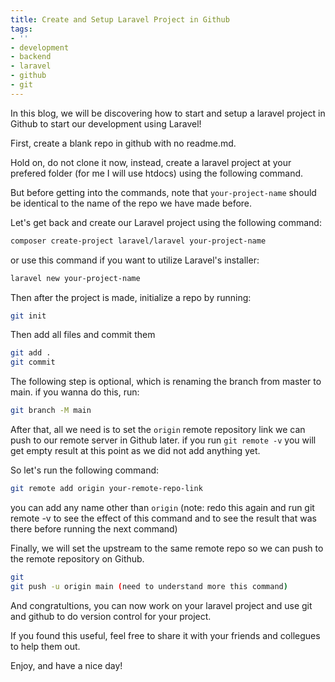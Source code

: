```yaml
---
title: Create and Setup Laravel Project in Github
tags:
- ''
- development
- backend
- laravel
- github
- git
---
```


In this blog, we will be discovering how to start and setup a laravel project in Github to start our development using Laravel!

First, create a blank repo in github with no readme.md.

Hold on, do not clone it now, instead, create a laravel project at your prefered folder (for me I will use htdocs) using the following command.  

But before getting into the commands, note that `your-project-name` should be identical to the name of the repo we have made before.

Let's get back and create our Laravel project using the following command:

``` bash
composer create-project laravel/laravel your-project-name
```

or use this command if you want to utilize Laravel's installer:

``` bash
laravel new your-project-name
```

Then after the project is made, initialize a repo by running:

``` bash
git init
```

Then add all files and commit them

``` bash
git add .
git commit
```

The following step is optional, which is renaming the branch from master to main. if you wanna do this, run:

``` bash
git branch -M main
```

After that, all we need is to set the `origin` remote repository link we can push to our remote server in Github later.
if you run `git remote -v` you will get empty result at this point as we did not add anything yet.  

So let's run the following command:

``` bash
git remote add origin your-remote-repo-link
```

you can add any name other than `origin` (note: redo this again and run git remote -v to see the effect of this command and to see the result that was there before running the  next command)  

Finally, we will set the upstream to the same remote repo so we can push to the remote repository on Github.

``` bash
git 
git push -u origin main (need to understand more this command)
```

And  congratultions, you can now work on your laravel project and use git and github to do version control for your project.  

If you found this useful, feel free to share it with your friends and collegues to help them out.  

Enjoy, and have a nice day!
